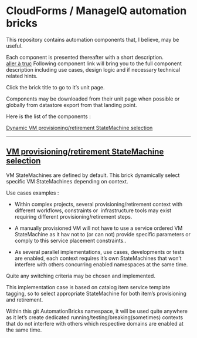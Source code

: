 <h1><a name="h.npkt22k05p2b"></a>CloudForms / ManageIQ automation
bricks</h1>
<p>This repository contains automation components that, I believe,
may be useful.</p>
<p>Each component is presented thereafter with a short
description.<br/>
  <a href="truc">aller à truc</a>
Following component link will bring you to the full
component description including use cases, design logic and if
necessary technical related hints.
</p>
<p>Click the brick title to go to it’s unit page.</p>
<p>Components may be downloaded from their unit page when possible or
globally from  datastore export from that landing point.</p>
<p>Here is the list of the components :</p>
<p><a href="#h.3gczqttqam9p">Dynamic VM provisioning/retirement
StateMachine selection</a></p>
<hr/>

<h2><a name="truc"></a><a href="http://taggedstatemachines/Readme.md">
VM provisioning/retirement StateMachine selection</a></h2>
<p>VM StateMachines are defined by default. This brick dynamically
select specific VM StateMachines depending on context.
</p>
<p>Use cases examples :</p>
<ul>
        <li/>
<p >Within complex projects,
        several provisioning/retirement context with different workflows,
        constraints or &nbsp;infrastructure tools may exist requiring
        different provisioning/retirement steps.</p>
        <li/>
<p style="margin-bottom: 0cm">A manually provisioned VM will
        not have to use a service ordered VM StateMachine as it hav not to
        (or can not) provide specific parameters or comply to this service
        placement constraints..</p>
        <li/>
<p>As several parallel implementations, use cases,
        developments or tests are enabled, each context requires it’s own
        StateMachines that won’t interfere with others concurring enabled
        namespaces at the same time.</p>
</ul>
<p>Quite any switching criteria may be chosen and implemented.</p>
<p>This implementation case is based on catalog item service template
tagging, so to select appropriate StateMachine for both item’s
provisioning and retirement.
</p>
<p>Within this git AutomationBricks namespace, it will be used quite
anywhere as it let’s create dedicated
running/testing/breaking(sometimes) contexts that do not interfere
with others which respective domains are enabled at the same time.</p>

